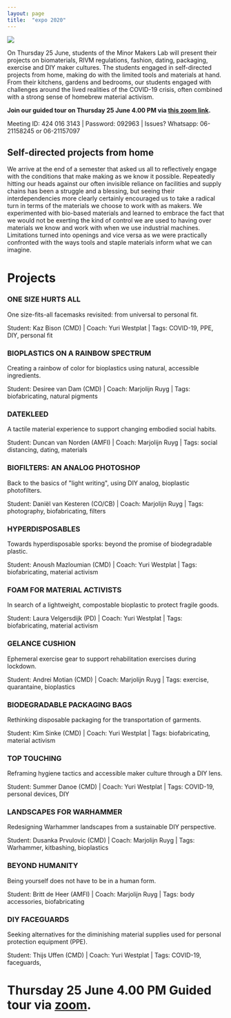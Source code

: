 ```yaml
---
layout: page
title:  "expo 2020"
---
```


![](./images/expoflyer2020.jpg)

On Thursday 25 June, students of the Minor Makers Lab will present their projects on biomaterials, RIVM regulations, fashion, dating, packaging, exercise and DIY maker cultures. The students engaged in self-directed projects from home, making do with the limited tools and materials at hand. From their kitchens, gardens and bedrooms, our students engaged with challenges around the lived realities of the COVID-19 crisis, often combined with a strong sense of homebrew material activism. 

**Join our guided tour on Thursday 25 June 4.00 PM via [this zoom link](https://bit.ly/makerexpo2020).**

Meeting ID: 424 016 3143 | Password: 092963 | Issues? Whatsapp: 06-21158245 or 06-21157097

## Self-directed projects from home 
We arrive at the end of a semester that asked us all to reflectively engage with the conditions that make making as we know it possible. Repeatedly hitting our heads against our often invisible reliance on facilities and supply chains has been a struggle and a blessing, but seeing their interdependencies more clearly certainly encouraged us to take a radical turn in terms of the materials we choose to work with as makers. We experimented with bio-based materials and learned to embrace the fact that we would not be exerting the kind of control we are used to having over materials we know and work with when we use industrial machines. Limitations turned into openings and vice versa as we were practically confronted with the ways tools and staple materials inform what we can imagine.  

# Projects

### ONE SIZE HURTS ALL 
One size-fits-all facemasks revisited: from universal to personal fit.

Student: Kaz Bison (CMD) |
Coach: Yuri Westplat |
Tags: COVID-19, PPE, DIY, personal fit

### BIOPLASTICS ON A RAINBOW SPECTRUM
Creating a rainbow of color for bioplastics using natural, accessible ingredients.

Student: Desiree van Dam (CMD) | 
Coach: Marjolijn Ruyg |
Tags: biofabricating, natural pigments

### DATEKLEED
A tactile material experience to support changing embodied social habits.

Student: Duncan van Norden (AMFI) |
Coach: Marjolijn Ruyg |
Tags: social distancing, dating, materials

### BIOFILTERS: AN ANALOG PHOTOSHOP
Back to the basics of "light writing", using DIY analog, bioplastic photofilters.

Student: Daniël van Kesteren (CO/CB) | 
Coach: Marjolijn Ruyg | 
Tags: photography, biofabricating, filters

### HYPERDISPOSABLES
Towards hyperdisposable sporks: beyond the promise of biodegradable plastic.

Student: Anoush Mazloumian (CMD) | 
Coach: Yuri Westplat | 
Tags: biofabricating, material activism

### FOAM FOR MATERIAL ACTIVISTS
In search of a lightweight, compostable bioplastic to protect fragile goods.

Student: Laura Velgersdijk (PD) | 
Coach: Yuri Westplat | 
Tags: biofabricating, material activism

### GELANCE CUSHION
Ephemeral exercise gear to support rehabilitation exercises during lockdown.

Student: Andrei Motian (CMD) | 
Coach: Marjolijn Ruyg | 
Tags: exercise, quarantaine, bioplastics

### BIODEGRADABLE PACKAGING BAGS
Rethinking disposable packaging for the transportation of garments.

Student: Kim Sinke (CMD) | 
Coach: Yuri Westplat | 
Tags: biofabricating, material activism

### TOP TOUCHING
Reframing hygiene tactics and accessible maker culture through a DIY lens.

Student: Summer Danoe (CMD) | 
Coach: Yuri Westplat | 
Tags: COVID-19, personal devices, DIY

### LANDSCAPES FOR WARHAMMER
Redesigning Warhammer landscapes from a sustainable DIY perspective.

Student: Dusanka Prvulovic (CMD) | 
Coach: Marjolijn Ruyg | 
Tags: Warhammer, kitbashing, bioplastics

### BEYOND HUMANITY
Being yourself does not have to be in a human form.

Student: Britt de Heer (AMFI) | 
Coach: Marjolijn Ruyg | 
Tags: body accessories, biofabricating

### DIY FACEGUARDS
Seeking alternatives for the diminishing material supplies used for personal protection equipment (PPE).

Student: Thijs Uffen (CMD) | 
Coach: Yuri Westplat | 
Tags: COVID-19, faceguards, 

# Thursday 25 June 4.00 PM  Guided tour via [zoom](https://bit.ly/makerexpo2020). 